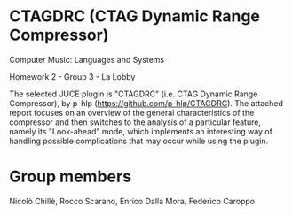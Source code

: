 # CTAGDRC (CTAG Dynamic Range Compressor)
Computer Music: Languages and Systems

Homework 2 - Group 3 - La Lobby



The selected JUCE plugin is "CTAGDRC" (i.e. CTAG Dynamic Range Compressor), by p-hlp (https://github.com/p-hlp/CTAGDRC). The attached report focuses on an overview of the general characteristics of the compressor and then switches to the analysis of a particular feature, namely its "Look-ahead" mode, which implements an interesting way of handling possible complications that may occur while using the plugin.

# Group members
Nicolò Chillè, Rocco Scarano, Enrico Dalla Mora, Federico Caroppo
